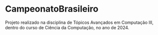 # CampeonatoBrasileiro
Projeto realizado na disciplina de Tópicos Avançados em Computação III, dentro do curso de Ciência da Computação, no ano de 2024.
